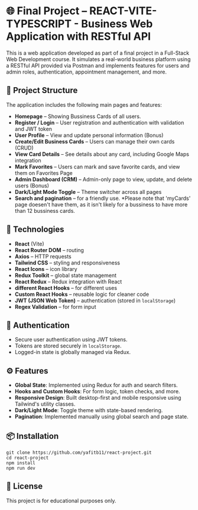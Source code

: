 # 🌐 Final Project – REACT-VITE-TYPESCRIPT - Business Web Application with RESTful API

This is a web application developed as part of a final project in a Full-Stack Web Development course. It simulates a real-world business platform using a RESTful API provided via Postman and implements features for users and admin roles, authentication, appointment management, and more.

## 📁 Project Structure

The application includes the following main pages and features:

- **Homepage** – Showing Bussiness Cards of all users.
- **Register / Login** – User registration and authentication with validation and JWT token
- **User Profile** – View and update personal information (Bonus)
- **Create/Edit Business Cards** – Users can manage their own cards (CRUD)
- **View Card Details** – See details about any card, including Google Maps integration
- **Mark Favorites** – Users can mark and save favorite cards, and view them on Favorites Page
- **Admin Dashboard (CRM)** – Admin-only page to view, update, and delete users (Bonus)
- **Dark/Light Mode Toggle** – Theme switcher across all pages
- **Search and pagination** – for a friendly use. *Please note that 'myCards' page doesen't have them, as it isn't likely for a bussiness to have more than 12 bussiness cards.

## 🧰 Technologies

- **React** (Vite)
- **React Router DOM** – routing
- **Axios** – HTTP requests
- **Tailwind CSS** – styling and responsiveness
- **React Icons** – icon library
- **Redux Toolkit** – global state management
- **React Redux** – Redux integration with React
- **different React Hooks** – for different uses
- **Custom React Hooks** – reusable logic for cleaner code
- **JWT (JSON Web Token)** – authentication (stored in `localStorage`)
- **Regex Validation** – for form input

## 🔐 Authentication

- Secure user authentication using JWT tokens.
- Tokens are stored securely in `localStorage`.
- Logged-in state is globally managed via Redux.

## ⚙️ Features

- **Global State**: Implemented using Redux for auth and search filters.
- **Hooks and Custom Hooks**: For form logic, token checks, and more.
- **Responsive Design**: Built desktop-first and mobile responsive using Tailwind's utility classes.
- **Dark/Light Mode**: Toggle theme with state-based rendering.
- **Pagination**: Implemented manually using global search and page state.

## 📦 Installation

```
git clone https://github.com/yafitb11/react-project.git
cd react-project
npm install
npm run dev
```

## 📄 License

This project is for educational purposes only.
